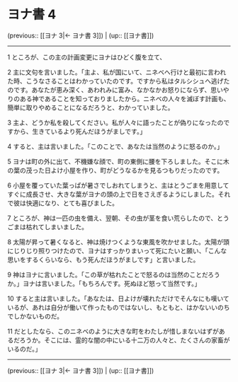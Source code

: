 # ヨナ書 4

(previous:: [[ヨナ 3|← ヨナ書 3]]) | (up:: [[ヨナ書]])

***


1 ところが、この主の計画変更にヨナはひどく腹を立て、 

2 主に文句を言いました。「主よ、私が国にいて、ニネベへ行けと最初に言われた時、こうなさることはわかっていたのです。ですから私はタルシシュへ逃げたのです。あなたが恵み深く、あわれみに富み、なかなかお怒りにならず、思いやりのある神であることを知っておりましたから。ニネベの人々を滅ぼす計画も、簡単に取りやめることになるだろうと、わかっていました。 

3 主よ、どうか私を殺してください。私が人々に語ったことが偽りになったのですから、生きているより死んだほうがましです。」 

4 すると、主は言いました。「このことで、あなたは当然のように怒るのか。」 

5 ヨナは町の外に出て、不機嫌な顔で、町の東側に腰を下ろしました。そこに木の葉の茂った日よけ小屋を作り、町がどうなるかを見るつもりだったのです。 

6 小屋を覆っていた葉っぱが暑さでしおれてしまうと、主はとうごまを用意してすぐに成長させ、大きな葉がヨナの頭の上で日をさえぎるようにしました。それで彼は快適になり、とても喜びました。 

7 ところが、神は一匹の虫を備え、翌朝、その虫が茎を食い荒らしたので、とうごまは枯れてしまいました。 

8 太陽が昇って暑くなると、神は焼けつくような東風を吹かせました。太陽が頭にじりじり照りつけたので、ヨナはすっかりまいって死にたいと願い、「こんな思いをするくらいなら、もう死んだほうがましです」と言いました。 

9 神はヨナに言いました。「この草が枯れたことで怒るのは当然のことだろうか。」ヨナは言いました。「もちろんです。死ぬほど怒って当然です。」 

10 すると主は言いました。「あなたは、日よけが壊れただけでそんなにも嘆いているが、あれは自分が働いて作ったものではないし、もともと、はかないいのちでしかないものだ。 

11 だとしたなら、このニネベのように大きな町をわたしが惜しまないはずがあるだろうか。そこには、霊的な闇の中にいる十二万の人々と、たくさんの家畜がいるのだ。」

***

(previous:: [[ヨナ 3|← ヨナ書 3]]) | (up:: [[ヨナ書]])
